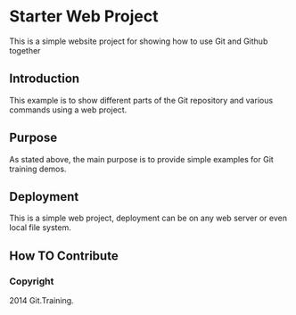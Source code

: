 # Starter Web Project

This is a simple website project for 
showing how  to use Git and Github together

## Introduction

This example is to show different parts 
of the Git repository and various commands 
using a web project.

## Purpose

As stated above, the main purpose is to
provide simple examples for Git training demos.

## Deployment

This is a simple web project, deployment
can be on any web server or even local file system.

## How TO Contribute

### Copyright
2014 Git.Training.
